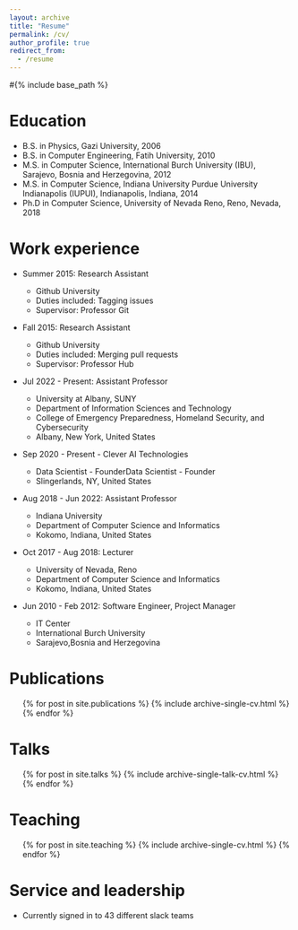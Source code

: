 ```yaml
---
layout: archive
title: "Resume"
permalink: /cv/
author_profile: true
redirect_from:
  - /resume
---
```


#{% include base_path %}

Education
======
* B.S. in Physics, Gazi University, 2006
* B.S. in Computer Engineering, Fatih University, 2010
* M.S. in Computer Science, International Burch University (IBU), Sarajevo, Bosnia and Herzegovina, 2012
* M.S. in Computer Science, Indiana University Purdue University Indianapolis (IUPUI), Indianapolis, Indiana, 2014
* Ph.D in Computer Science, University of Nevada Reno, Reno, Nevada, 2018

Work experience
======
* Summer 2015: Research Assistant
  * Github University
  * Duties included: Tagging issues
  * Supervisor: Professor Git

* Fall 2015: Research Assistant
  * Github University
  * Duties included: Merging pull requests
  * Supervisor: Professor Hub
  

* Jul 2022 - Present: Assistant Professor
  * University at Albany, SUNY 
  * Department of Information Sciences and Technology
  * College of Emergency Preparedness, Homeland Security, and Cybersecurity
  * Albany, New York, United States

* Sep 2020 - Present - Clever AI Technologies 
  * Data Scientist - FounderData Scientist - Founder
  * Slingerlands, NY, United States
  
* Aug 2018 - Jun 2022: Assistant Professor
  * Indiana University 
  * Department of Computer Science and Informatics
  * Kokomo, Indiana, United States

* Oct 2017 - Aug 2018: Lecturer
  * University of Nevada, Reno 
  * Department of Computer Science and Informatics
  * Kokomo, Indiana, United States

* Jun 2010 - Feb 2012: Software Engineer, Project Manager
  * IT Center
  * International Burch University
  * Sarajevo,Bosnia and Herzegovina

Publications
======
  <ul>{% for post in site.publications %}
    {% include archive-single-cv.html %}
  {% endfor %}</ul>
  
Talks
======
  <ul>{% for post in site.talks %}
    {% include archive-single-talk-cv.html %}
  {% endfor %}</ul>
  
Teaching
======
  <ul>{% for post in site.teaching %}
    {% include archive-single-cv.html %}
  {% endfor %}</ul>
  
Service and leadership
======
* Currently signed in to 43 different slack teams
